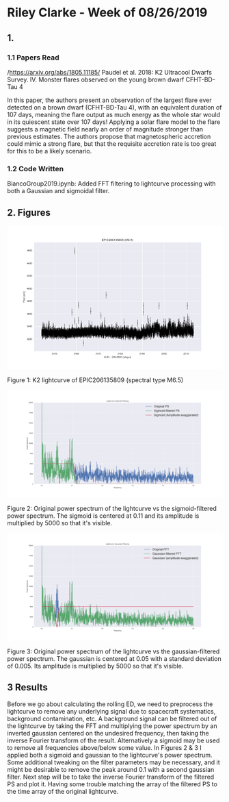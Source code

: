 # Riley Clarke - Week of 08/26/2019

## 1. 

### 1.1 Papers Read

/<https://arxiv.org/abs/1805.11185/> Paudel et al. 2018: K2 Ultracool Dwarfs Survey. IV. Monster flares observed on the young brown dwarf CFHT-BD-Tau 4

In this paper, the authors present an observation of the largest flare ever detected on a brown dwarf (CFHT-BD-Tau 4), with an equivalent duration of 107 days, meaning the flare output as much energy as the whole star would in its quiescent state over 107 days! Applying a solar flare model to the flare suggests a magnetic field nearly an order of magnitude stronger than previous estimates. The authors propose that magnetospheric accretion could mimic a strong flare, but that the requisite accretion rate is too great for this to be a likely scenario.

### 1.2 Code Written

BiancoGroup2019.ipynb: Added FFT filtering to lightcurve processing with both a Gaussian and sigmoidal filter.
 
## 2. Figures

![](Figures/EPIC206135809_lc.png?raw=true)

Figure 1: K2 lightcurve of EPIC206135809 (spectral type M6.5)

![](Figures/lcfft.png?raw=true)

Figure 2: Original power spectrum of the lightcurve vs the sigmoid-filtered power spectrum. The sigmoid is centered at 0.11 and its amplitude is multiplied by 5000 so that it's visible. 

![](Figures/lcfft1.png?raw=true)

Figure 3: Original power spectrum of the lightcurve vs the gaussian-filtered power spectrum. The gaussian is centered at 0.05 with a standard deviation of 0.005. Its amplitude is multiplied by 5000 so that it's visible.


## 3 Results 

Before we go about calculating the rolling ED, we need to preprocess the lightcurve to remove any underlying signal due to spacecraft systematics, background contamination, etc.  A background signal can be filtered out of the lightcurve by taking the FFT and multiplying the power spectrum by an inverted gaussian centered on the undesired frequency, then taking the inverse Fourier transform of the result. Alternatively a sigmoid may be used to remove all frequencies above/below some value. In Figures 2 & 3 I applied both a sigmoid and gaussian to the lightcurve's power spectrum. Some additional tweaking on the filter parameters may be necessary, and it might be desirable to remove the peak around 0.1 with a second gaussian filter. Next step will be to take the inverse Fourier transform of the filtered PS and plot it. Having some trouble matching the array of the filtered PS to the time array of the original lightcurve. 